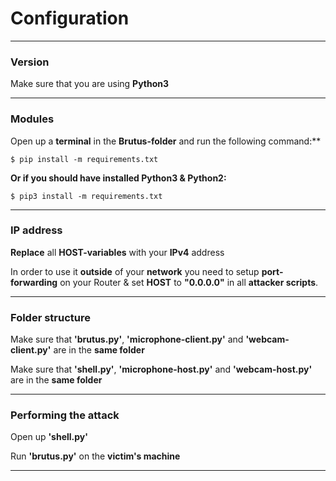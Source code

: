 # Configuration

___

### Version

Make sure that you are using **Python3**

___

### Modules

Open up a **terminal** in the **Brutus-folder** and run the following command:**

```shell
$ pip install -m requirements.txt
```

**Or if you should have installed Python3 & Python2:**

```shell
$ pip3 install -m requirements.txt
```

___

### IP address

**Replace** all **HOST-variables** with your **IPv4** address

In order to use it **outside** of your **network** you need to setup **port-forwarding** on your Router & set **HOST** to **"0.0.0.0"** in all **attacker scripts**.

____
### Folder structure

Make sure that **'brutus.py'**, **'microphone-client.py'** and **'webcam-client.py'** are in the **same folder**

Make sure that **'shell.py'**, **'microphone-host.py'** and **'webcam-host.py'** are in the **same folder**
____
### Performing the attack

Open up **'shell.py'**

Run **'brutus.py'** on the **victim's machine**
___
